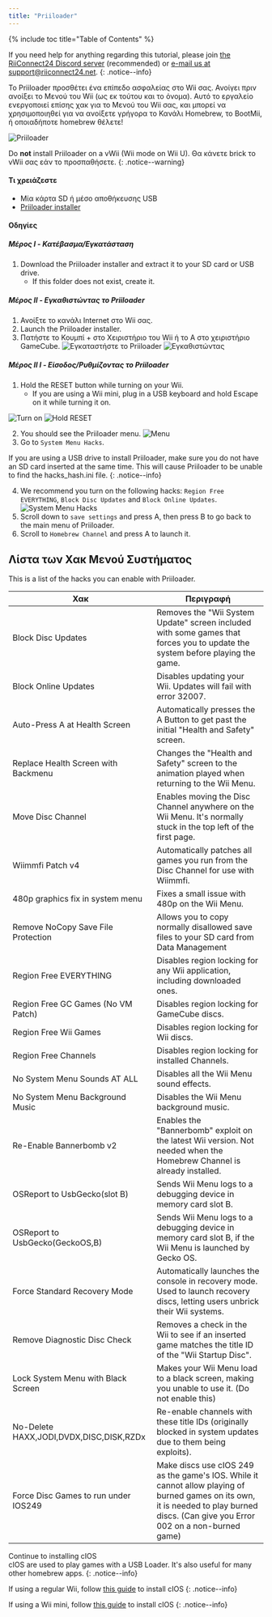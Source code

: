 ```yaml
---
title: "Priiloader"
---
```


{% include toc title="Table of Contents" %}

If you need help for anything regarding this tutorial, please join [the RiiConnect24 Discord server](https://discord.gg/rc24) (recommended) or [e-mail us at support@riiconnect24.net](mailto:support@riiconnect24.net).
{: .notice--info}

Το Priiloader προσθέτει ένα επίπεδο ασφαλείας στο Wii σας. Ανοίγει πριν ανοίξει το Μενού του Wii (ως εκ τούτου και το όνομα). Αυτό το εργαλείο ενεργοποιεί επίσης χακ για το Μενού του Wii σας, και μπορεί να χρησιμοποιηθεί για να ανοίξετε γρήγορα το Κανάλι Homebrew, το BootMii, ή οποιαδήποτε homebrew θέλετε!

![Priiloader](/images/priiloader.jpg)

Do **not** install Priiloader on a vWii (Wii mode on Wii U). Θα κάνετε brick το vWii σας εάν το προσπαθήσετε.
{: .notice--warning}

#### Τι χρειάζεστε
* Μία κάρτα SD ή μέσο αποθήκευσης USB
* [Priiloader installer](https://hbb1.oscwii.org/hbb/priiloader/priiloader.zip)

#### Οδηγίες
##### Μέρος I - Κατέβασμα/Εγκατάσταση

1. Download the Priiloader installer and extract it to your SD card or USB drive.
    * If this folder does not exist, create it.

##### Μέρος II - Εγκαθιστώντας το Priiloader

1. Ανοίξτε το κανάλι Internet στο Wii σας.
2. Launch the Priiloader installer.
3. Πατήστε το Κουμπί + στο Χειριστήριο του Wii ή το A στο χειριστήριο GameCube. ![Εγκαταστήστε το Priiloader](/images/Priiloader/installer.png) ![Εγκαθιστώντας](/images/Priiloader/installing.png)

##### Μέρος II I - Είσοδος/Ρυθμίζοντας το Priiloader

1. Hold the RESET button while turning on your Wii.
    * If you are using a Wii mini, plug in a USB keyboard and hold Escape on it while turning it on.

![Turn on](/images/Priiloader/on.jpg) ![Hold RESET](/images/Priiloader/reset.jpg)

2. You should see the Priiloader menu. ![Menu](/images/Priiloader/mainmenu.png)
3. Go to `System Menu Hacks`.

If you are using a USB drive to install Priiloader, make sure you do not have an SD card inserted at the same time. This will cause Priiloader to be unable to find the hacks_hash.ini file.
{: .notice--info}

4. We recommend you turn on the following hacks: `Region Free EVERYTHING`, `Block Disc Updates` and `Block Online Updates`. ![System Menu Hacks](/images/Priiloader/hacks.png)
1. Scroll down to `save settings` and press A, then press B to go back to the main menu of Priiloader.
1. Scroll to `Homebrew Channel` and press A to launch it.

## Λίστα των Χακ Μενού Συστήματος

This is a list of the hacks you can enable with Priiloader.

| Χακ                                     | Περιγραφή                                                                                                                                                                             |
| --------------------------------------- | ------------------------------------------------------------------------------------------------------------------------------------------------------------------------------------- |
| Block Disc Updates                      | Removes the "Wii System Update" screen included with some games that forces you to update the system before playing the game.                                                         |
| Block Online Updates                    | Disables updating your Wii. Updates will fail with error 32007.                                                                                                                       |
| Auto-Press A at Health Screen           | Automatically presses the A Button to get past the initial "Health and Safety" screen.                                                                                                |
| Replace Health Screen with Backmenu     | Changes the "Health and Safety" screen to the animation played when returning to the Wii Menu.                                                                                        |
| Move Disc Channel                       | Enables moving the Disc Channel anywhere on the Wii Menu. It's normally stuck in the top left of the first page.                                                                      |
| Wiimmfi Patch v4                        | Automatically patches all games you run from the Disc Channel for use with Wiimmfi.                                                                                                   |
| 480p graphics fix in system menu        | Fixes a small issue with 480p on the Wii Menu.                                                                                                                                        |
| Remove NoCopy Save File Protection      | Allows you to copy normally disallowed save files to your SD card from Data Management                                                                                                |
| Region Free EVERYTHING                  | Disables region locking for any Wii application, including downloaded ones.                                                                                                           |
| Region Free GC Games (No VM Patch)      | Disables region locking for GameCube discs.                                                                                                                                           |
| Region Free Wii Games                   | Disables region locking for Wii discs.                                                                                                                                                |
| Region Free Channels                    | Disables region locking for installed Channels.                                                                                                                                       |
| No System Menu Sounds AT ALL            | Disables all the Wii Menu sound effects.                                                                                                                                              |
| No System Menu Background Music         | Disables the Wii Menu background music.                                                                                                                                               |
| Re-Enable Bannerbomb v2                 | Enables the "Bannerbomb" exploit on the latest Wii version. Not needed when the Homebrew Channel is already installed.                                                                |
| OSReport to UsbGecko(slot B)            | Sends Wii Menu logs to a debugging device in memory card slot B.                                                                                                                      |
| OSReport to UsbGecko(GeckoOS,B)         | Sends Wii Menu logs to a debugging device in memory card slot B, if the Wii Menu is launched by Gecko OS.                                                                             |
| Force Standard Recovery Mode            | Automatically launches the console in recovery mode. Used to launch recovery discs, letting users unbrick their Wii systems.                                                          |
| Remove Diagnostic Disc Check            | Removes a check in the Wii to see if an inserted game matches the title ID of the "Wii Startup Disc".                                                                                 |
| Lock System Menu with Black Screen      | Makes your Wii Menu load to a black screen, making you unable to use it. (Do not enable this)                                                                                         |
| No-Delete HAXX,JODI,DVDX,DISC,DISK,RZDx | Re-enable channels with these title IDs (originally blocked in system updates due to them being exploits).                                                                            |
| Force Disc Games to run under IOS249    | Make discs use cIOS 249 as the game's IOS. While it cannot allow playing of burned games on its own, it is needed to play burned discs. (Can give you Error 002 on a non-burned game) |


Continue to installing cIOS<br> cIOS are used to play games with a USB Loader. It's also useful for many other homebrew apps.
{: .notice--info}

If using a regular Wii, follow [this guide](cios) to install cIOS
{: .notice--info}

If using a Wii mini, follow [this guide](cios-mini) to install cIOS
{: .notice--info}
